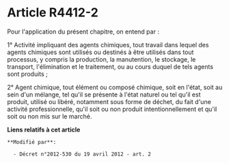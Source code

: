 # Article R4412-2

Pour l'application du présent chapitre, on entend par :

1° Activité impliquant des agents chimiques, tout travail dans lequel des agents chimiques sont utilisés ou destinés à être
utilisés dans tout processus, y compris la production, la manutention, le stockage, le transport, l'élimination et le
traitement, ou au cours duquel de tels agents sont produits ;

2° Agent chimique, tout élément ou composé chimique, soit en l'état, soit au sein d'un mélange, tel qu'il se présente à
l'état naturel ou tel qu'il est produit, utilisé ou libéré, notamment sous forme de déchet, du fait d'une activité
professionnelle, qu'il soit ou non produit intentionnellement et qu'il soit ou non mis sur le marché.

**Liens relatifs à cet article**

	**Modifié par**:

	  - Décret n°2012-530 du 19 avril 2012 - art. 2

